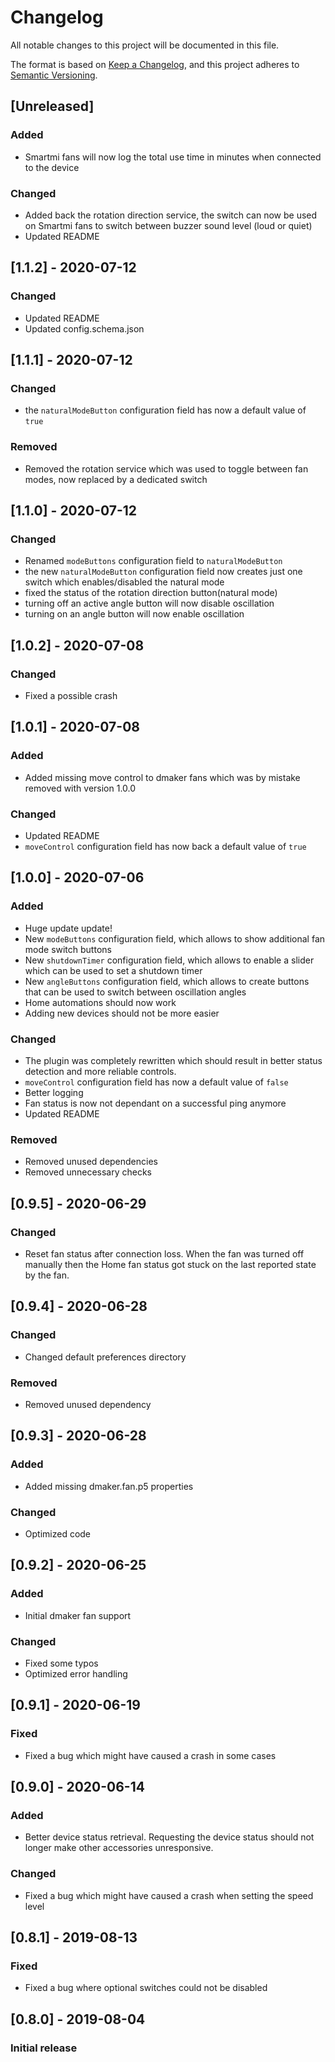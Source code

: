 # Changelog
All notable changes to this project will be documented in this file.

The format is based on [Keep a Changelog](https://keepachangelog.com/en/1.0.0/),
and this project adheres to [Semantic Versioning](https://semver.org/spec/v2.0.0.html).

## [Unreleased]
### Added
- Smartmi fans will now log the total use time in minutes when connected to the device

### Changed
- Added back the rotation direction service, the switch can now be used on Smartmi fans to switch between buzzer sound level (loud or quiet)
- Updated README


## [1.1.2] - 2020-07-12
### Changed
- Updated README
- Updated config.schema.json


## [1.1.1] - 2020-07-12
### Changed
- the `naturalModeButton` configuration field has now a default value of `true`

### Removed
- Removed the rotation service which was used to toggle between fan modes, now replaced by a dedicated switch


## [1.1.0] - 2020-07-12
### Changed
- Renamed `modeButtons` configuration field to `naturalModeButton`
- the new `naturalModeButton` configuration field now creates just one switch which enables/disabled the natural mode
- fixed the status of the rotation direction button(natural mode)
- turning off an active angle button will now disable oscillation
- turning on an angle button will now enable oscillation


## [1.0.2] - 2020-07-08
### Changed
- Fixed a possible crash


## [1.0.1] - 2020-07-08
### Added
- Added missing move control to dmaker fans which was by mistake removed with version 1.0.0

### Changed
- Updated README
- `moveControl` configuration field has now back a default value of `true`


## [1.0.0] - 2020-07-06
### Added
- Huge update update!
- New `modeButtons` configuration field, which allows to show additional fan mode switch buttons
- New `shutdownTimer` configuration field, which allows to enable a slider which can be used to set a shutdown timer
- New `angleButtons` configuration field, which allows to create buttons that can be used to switch between oscillation angles
- Home automations should now work
- Adding new devices should not be more easier

### Changed
- The plugin was completely rewritten which should result in better status detection and more reliable controls.
- `moveControl` configuration field has now a default value of `false`
- Better logging
- Fan status is now not dependant on a successful ping anymore
- Updated README

### Removed
- Removed unused dependencies
- Removed unnecessary checks


## [0.9.5] - 2020-06-29
### Changed
- Reset fan status after connection loss. When the fan was turned off manually then the Home fan status got stuck on the last reported state by the fan.


## [0.9.4] - 2020-06-28
### Changed
- Changed default preferences directory

### Removed
- Removed unused dependency


## [0.9.3] - 2020-06-28
### Added
- Added missing dmaker.fan.p5 properties

### Changed
- Optimized code


## [0.9.2] - 2020-06-25
### Added
- Initial dmaker fan support

### Changed
- Fixed some typos
- Optimized error handling


## [0.9.1] - 2020-06-19
### Fixed
- Fixed a bug which might have caused a crash in some cases


## [0.9.0] - 2020-06-14
### Added
- Better device status retrieval. Requesting the device status should not longer make other accessories unresponsive.

### Changed
- Fixed a bug which might have caused a crash when setting the speed level


## [0.8.1] - 2019-08-13
### Fixed
- Fixed a bug where optional switches could not be disabled


## [0.8.0] - 2019-08-04
### Initial release
